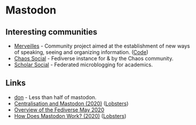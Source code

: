 # Mastodon

## Interesting communities

* [Merveilles](https://merveilles.town/about) - Community project aimed at the establishment of new ways of speaking, seeing and organizing information. \([Code](https://github.com/merveilles/merveilles-town)\)
* [Chaos Social](https://chaos.social/about) - Fediverse instance for & by the Chaos community.
* [Scholar Social](https://scholar.social/about) - Federated microblogging for academics.

## Links

* [don](https://github.com/deoxxa/don) - Less than half of mastodon.
* [Centralisation and Mastodon \(2020\)](https://kevq.uk/centralisation-and-mastodon/) \([Lobsters](https://lobste.rs/s/d4t4ex/centralisation_mastodon)\)
* [Overview of the Fediverse May 2020](https://blog.strangestack.com/overview-of-the-fediverse-may-2020)
* [How Does Mastodon Work? \(2020\)](https://kevq.uk/how-does-mastodon-work/) \([Lobsters](https://lobste.rs/s/d7p7pe/how_does_mastodon_work)\)

